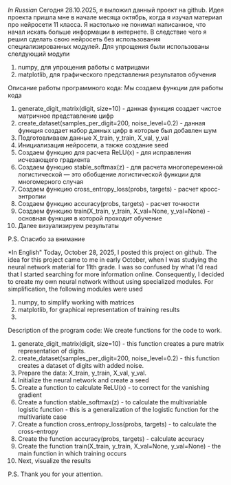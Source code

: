 *In Russian*
Сегодня 28.10.2025, я выложил данный проект на github.
Идея проекта пришла мне в начале месяца октябрь, когда я изучал материал про нейросети 11 класса. Я настолько не понимал написанное, что начал искать больше информации в интернете. В следствие чего я решил сделать свою нейросеть без использования специализированных модулей.
Для упрощения были использованы слелдующий модули
1) numpy, для упрощения работы с матрицами
2) matplotlib, для графического представления результатов обучения

Описание работы программного кода:
Мы создаем функции для работы кода
1) generate_digit_matrix(digit, size=10) - данная функция создает чистое матричное представление цифр
2) create_dataset(samples_per_digit=200, noise_level=0.2) - данная функция создает набор данных цифр в которые был добавлен шум
3) Подготовливаем данные X_train, y_train, X_val, y_val
4) Инициализация нейросети, а также создание seed
5) Создаем функцию для расчета ReLU(x) - для исправления исчезающего градиента
6) Создаем функцию stable_softmax(z) - для расчета многопеременной логистической — это обобщение логистической функции для многомерного случая
7) Создаем функцию cross_entropy_loss(probs, targets) - расчет кросс-энтропии
8) Создаем функцию accuracy(probs, targets) - расчет точности
9) Создаем функцию train(X_train, y_train, X_val=None, y_val=None) - основная функция в которой проходит обучение
10) Далее визуализируем результаты

P.S.
Спасибо за внимание



*In English"
Today, October 28, 2025, I posted this project on github.
The idea for this project came to me in early October, when I was studying the neural network material for 11th grade. I was so confused by what I'd read that I started searching for more information online. Consequently, I decided to create my own neural network without using specialized modules.
For simplification, the following modules were used
1) numpy, to simplify working with matrices
2) matplotlib, for graphical representation of training results
3) 
Description of the program code:
We create functions for the code to work.
1) generate_digit_matrix(digit, size=10) - this function creates a pure matrix representation of digits.
2) create_dataset(samples_per_digit=200, noise_level=0.2) - this function creates a dataset of digits with added noise.
3) Prepare the data: X_train, y_train, X_val, y_val.
4) Initialize the neural network and create a seed
5) Create a function to calculate ReLU(x) - to correct for the vanishing gradient
6) Create a function stable_softmax(z) - to calculate the multivariable logistic function - this is a generalization of the logistic function for the multivariate case
7) Create a function cross_entropy_loss(probs, targets) - to calculate the cross-entropy
8) Create the function accuracy(probs, targets) - calculate accuracy
9) Create the function train(X_train, y_train, X_val=None, y_val=None) - the main function in which training occurs
10) Next, visualize the results

P.S.
Thank you for your attention.
